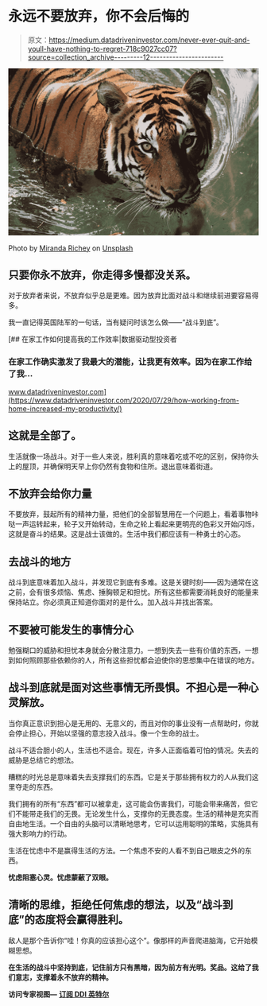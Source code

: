 # 永远不要放弃，你不会后悔的

> 原文：<https://medium.datadriveninvestor.com/never-ever-quit-and-youll-have-nothing-to-regret-718c9027cc07?source=collection_archive---------12----------------------->

![](img/fc15ccf1bb96e150d0aa3721c152576c.png)

Photo by [Miranda Richey](https://unsplash.com/@adnarim93?utm_source=medium&utm_medium=referral) on [Unsplash](https://unsplash.com?utm_source=medium&utm_medium=referral)

## 只要你永不放弃，你走得多慢都没关系。

对于放弃者来说，不放弃似乎总是更难。因为放弃比面对战斗和继续前进要容易得多。

我一直记得英国陆军的一句话，当有疑问时该怎么做——“战斗到底”。

[](https://www.datadriveninvestor.com/2020/07/29/how-working-from-home-increased-my-productivity/) [## 在家工作如何提高我的工作效率|数据驱动型投资者

### 在家工作确实激发了我最大的潜能，让我更有效率。因为在家工作给了我…

www.datadriveninvestor.com](https://www.datadriveninvestor.com/2020/07/29/how-working-from-home-increased-my-productivity/) 

## 这就是全部了。

生活就像一场战斗。对于一些人来说，胜利真的意味着吃或不吃的区别，保持你头上的屋顶，并确保明天早上你仍然有食物和住所。退出意味着街道。

## 不放弃会给你力量

不要放弃，鼓起所有的精神力量，把他们的全部智慧用在一个问题上，看着事物咔哒一声运转起来，轮子又开始转动，生命之轮上看起来更明亮的色彩又开始闪烁，这就是奋斗的结果。这是战士该做的。生活中我们都应该有一种勇士的心态。

## 去战斗的地方

战斗到底意味着加入战斗，并发现它到底有多难。这是关键时刻——因为通常在这之前，会有很多烦恼、焦虑、捶胸顿足和担忧。所有这些都需要消耗良好的能量来保持站立。你必须真正知道你面对的是什么。加入战斗并找出答案。

## 不要被可能发生的事情分心

勉强糊口的威胁和担忧本身就会分散注意力。一想到失去一些有价值的东西，一想到如何照顾那些依赖你的人，所有这些担忧都会迫使你的思想集中在错误的地方。

## 战斗到底就是面对这些事情无所畏惧。不担心是一种心灵解放。

当你真正意识到担心是无用的、无意义的，而且对你的事业没有一点帮助时，你就会停止担心，开始以坚强的意志投入战斗。像一个生命的战士。

战斗不适合胆小的人，生活也不适合。现在，许多人正面临着可怕的情况。失去的威胁是总结它的想法。

糟糕的时光总是意味着失去支撑我们的东西。它是关于那些拥有权力的人从我们这里夺走的东西。

我们拥有的所有“东西”都可以被拿走，这可能会伤害我们，可能会带来痛苦，但它们不能带走我们的无畏。无论发生什么，支撑你的无畏态度。生活的精神是充实而自由地生活。一个自由的头脑可以清晰地思考，它可以运用聪明的策略，实施具有强大影响力的行动。

生活在忧虑中不是赢得生活的方法。一个焦虑不安的人看不到自己眼皮之外的东西。

**忧虑阻塞心灵。忧虑蒙蔽了双眼。**

## 清晰的思维，拒绝任何焦虑的想法，以及“战斗到底”的态度将会赢得胜利。

敌人是那个告诉你“哇！你真的应该担心这个”。像那样的声音爬进脑海，它开始模糊思想。

**在生活的战斗中坚持到底，记住前方只有黑暗，因为前方有光明。奖品。这给了我们意志，支撑着永不放弃的精神。**

**访问专家视图—** [**订阅 DDI 英特尔**](https://datadriveninvestor.com/ddi-intel)